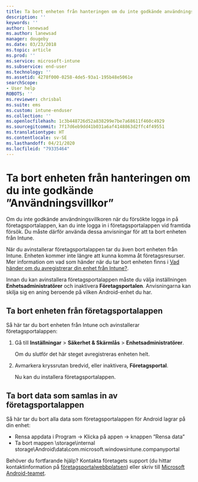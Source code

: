 ```yaml
---
title: Ta bort enheten från hanteringen om du inte godkände användningsvillkoren | Microsoft Docs
description: ''
keywords: ''
author: lenewsad
ms.author: lanewsad
manager: dougeby
ms.date: 03/23/2018
ms.topic: article
ms.prod: ''
ms.service: microsoft-intune
ms.subservice: end-user
ms.technology: ''
ms.assetid: 4278f000-0258-4de5-93a1-195b48e5061e
searchScope:
- User help
ROBOTS: ''
ms.reviewer: chrisbal
ms.suite: ems
ms.custom: intune-enduser
ms.collection: ''
ms.openlocfilehash: 1c3b448726d52a838299e7be7a68611f460c4929
ms.sourcegitcommit: 7f17d6eb9dd41b031a6af4148863d2ffc4f49551
ms.translationtype: HT
ms.contentlocale: sv-SE
ms.lasthandoff: 04/21/2020
ms.locfileid: "79335464"
---
```

# <a name="remove-your-device-from-management-if-you-declined-terms-of-use"></a>Ta bort enheten från hanteringen om du inte godkände ”Användningsvillkor”

Om du inte godkände användningsvillkoren när du försökte logga in på företagsportalappen, kan du inte logga in i företagsportalappen vid framtida försök. Du måste därför använda dessa anvisningar för att ta bort enheten från Intune.

När du avinstallerar företagsportalappen tar du även bort enheten från Intune. Enheten kommer inte längre att kunna komma åt företagsresurser. Mer information om vad som händer när du tar bort enheten finns i [Vad händer om du avregistrerar din enhet från Intune?](what-happens-if-you-unenroll-your-device-from-intune-android.md).

Innan du kan avinstallera företagsportalappen måste du välja inställningen **Enhetsadministratörer** och inaktivera **Företagsportalen**. Anvisningarna kan skilja sig en aning beroende på vilken Android-enhet du har.

## <a name="removing-the-device-from-the-company-portal-app"></a>Ta bort enheten från företagsportalappen

Så här tar du bort enheten från Intune och avinstallerar företagsportalappen:

1. Gå till **Inställningar** &gt; **Säkerhet &amp; Skärmlås** &gt; **Enhetsadministratörer**.

    Om du slutför det här steget avregistreras enheten helt.

2. Avmarkera kryssrutan bredvid, eller inaktivera, **Företagsportal**.

    Nu kan du installera företagsportalappen.

## <a name="removing-data-collected-by-the-company-portal-app"></a>Ta bort data som samlas in av företagsportalappen

Så här tar du bort alla data som företagsportalappen för Android lagrar på din enhet:

- Rensa appdata i Program -> Klicka på appen -> knappen ”Rensa data”
- Ta bort mappen \storage\internal storage\Android\data\com.microsoft.windowsintune.companyportal


Behöver du fortfarande hjälp? Kontakta företagets support (du hittar kontaktinformation på [företagsportalwebbplatsen](https://go.microsoft.com/fwlink/?linkid=2010980)) eller skriv till <a href="mailto:wintunedroidfbk@microsoft.com?subject=I'm having unenrolling my Android device&body=Describe the issue you're experiencing here.">Microsoft Android-teamet</a>.
